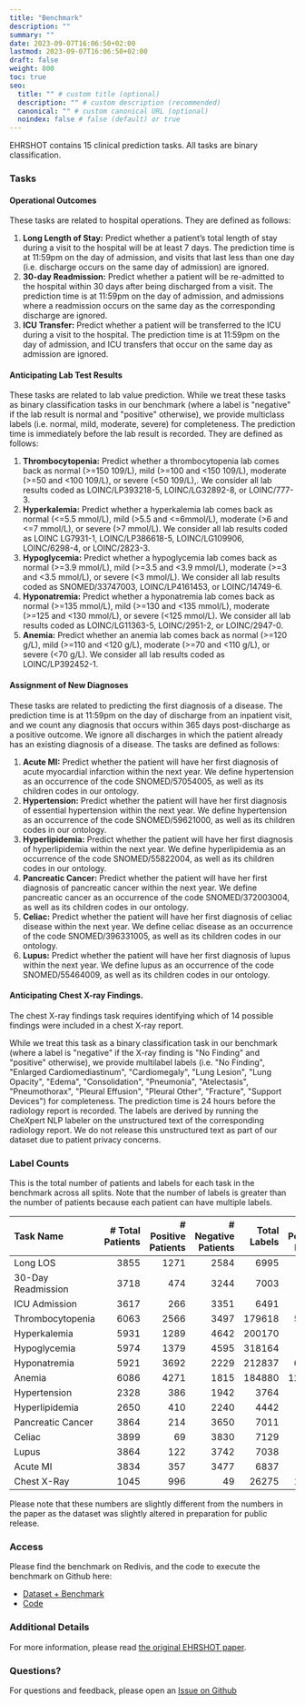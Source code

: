 ```yaml
---
title: "Benchmark"
description: ""
summary: ""
date: 2023-09-07T16:06:50+02:00
lastmod: 2023-09-07T16:06:50+02:00
draft: false
weight: 800
toc: true
seo:
  title: "" # custom title (optional)
  description: "" # custom description (recommended)
  canonical: "" # custom canonical URL (optional)
  noindex: false # false (default) or true
---
```


EHRSHOT contains 15 clinical prediction tasks. All tasks are binary classification.

### Tasks

#### Operational Outcomes

These tasks are related to hospital operations. They are defined as follows:

1. **Long Length of Stay:** Predict whether a patient’s total length of stay during a visit to the hospital will be at least 7 days. The prediction time is at 11:59pm on the day of admission, and visits that last less than one day (i.e. discharge occurs on the same day of admission) are ignored.
2. **30-day Readmission:** Predict whether a patient will be re-admitted to the hospital within 30 days after being discharged from a visit. The prediction time is at 11:59pm on the day of admission, and admissions where a readmission occurs on the same day as the corresponding discharge are ignored.
3. **ICU Transfer:** Predict whether a patient will be transferred to the ICU during a visit to the hospital. The prediction time is at 11:59pm on the day of admission, and ICU transfers that occur on the same day as admission are ignored.

#### Anticipating Lab Test Results

These tasks are related to lab value prediction. While we treat these tasks as binary classification tasks in our benchmark (where a label is "negative" if the lab result is normal and "positive" otherwise), we provide multiclass labels (i.e. normal, mild, moderate, severe) for completeness. The prediction time is immediately before the lab result is recorded. They are defined as follows:

1. **Thrombocytopenia:** Predict whether a thrombocytopenia lab comes back as normal (>=150 109/L), mild (>=100 and <150 109/L), moderate (>=50 and <100 109/L), or severe (<50 109/L),. We consider all lab results coded as LOINC/LP393218-5, LOINC/LG32892-8, or LOINC/777-3.
2. **Hyperkalemia:** Predict whether a hyperkalemia lab comes back as normal (<=5.5 mmol/L), mild (>5.5 and <=6mmol/L), moderate (>6 and <=7 mmol/L), or severe (>7 mmol/L). We consider all lab results coded as LOINC LG7931-1, LOINC/LP386618-5, LOINC/LG109906, LOINC/6298-4, or LOINC/2823-3.
3. **Hypoglycemia:** Predict whether a hypoglycemia lab comes back as normal (>=3.9 mmol/L), mild (>=3.5 and <3.9 mmol/L), moderate (>=3 and <3.5 mmol/L), or severe (<3 mmol/L). We consider all lab results coded as SNOMED/33747003, LOINC/LP4161453, or LOINC/14749-6.
4. **Hyponatremia:** Predict whether a hyponatremia lab comes back as normal (>=135 mmol/L), mild (>=130 and <135 mmol/L), moderate (>=125 and <130 mmol/L), or severe (<125 mmol/L). We consider all lab results coded as LOINC/LG11363-5, LOINC/2951-2, or LOINC/2947-0.
5. **Anemia:** Predict whether an anemia lab comes back as normal (>=120 g/L), mild (>=110 and <120 g/L), moderate (>=70 and <110 g/L), or severe (<70 g/L). We consider all lab results coded as LOINC/LP392452-1.

#### Assignment of New Diagnoses

These tasks are related to predicting the first diagnosis of a disease. The prediction time is at 11:59pm on the day of discharge from an inpatient visit, and we count any diagnosis that occurs within 365 days post-discharge as a positive outcome. We ignore all discharges in which the patient already has an existing diagnosis of a disease. The tasks are defined as follows:

1. **Acute MI:** Predict whether the patient will have her first diagnosis of acute myocardial infarction within the next year. We define hypertension as an occurrence of the code SNOMED/57054005, as well as its children codes in our ontology.
1. **Hypertension:** Predict whether the patient will have her first diagnosis of essential hypertension within the next year. We define hypertension as an occurrence of the code SNOMED/59621000, as well as its children codes in our ontology.
2. **Hyperlipidemia:** Predict whether the patient will have her first diagnosis of hyperlipidemia within the next year. We define hyperlipidemia as an occurrence of the code SNOMED/55822004, as well as its children codes in our ontology.
3. **Pancreatic Cancer:** Predict whether the patient will have her first diagnosis of pancreatic cancer within the next year. We define pancreatic cancer as an occurrence of the code SNOMED/372003004, as well as its children codes in our ontology.
4. **Celiac:** Predict whether the patient will have her first diagnosis of celiac disease within the next year. We define celiac disease as an occurrence of the code SNOMED/396331005, as well as its children codes in our ontology.
5. **Lupus:** Predict whether the patient will have her first diagnosis of lupus within the next year. We define lupus as an occurrence of the code SNOMED/55464009, as well as its children codes in our ontology.

#### Anticipating Chest X-ray Findings. 

The chest X-ray findings task requires identifying which of 14 possible findings were included in a chest X-ray report. 

While we treat this task as a binary classification task in our benchmark (where a label is "negative" if the X-ray finding is "No Finding" and "positive" otherwise), we provide multilabel labels (i.e. "No Finding", "Enlarged Cardiomediastinum", "Cardiomegaly", "Lung Lesion", "Lung Opacity", "Edema", "Consolidation", "Pneumonia", "Atelectasis", "Pneumothorax", "Pleural Effusion", "Pleural Other", "Fracture", "Support Devices") for completeness. The prediction time is 24 hours before the radiology report is recorded. The labels are derived by running the CheXpert NLP labeler on the unstructured text of the corresponding radiology report. We do not release this unstructured text as part of our dataset due to patient privacy concerns.

### Label Counts

This is the total number of patients and labels for each task in the benchmark across all splits. Note that the number of labels is greater than the number of patients because each patient can have multiple labels.

| Task Name            | # Total Patients | # Positive Patients | # Negative Patients | Total Labels | # Positive Labels | # Negative Labels | Label Prevalence |
|:-------------------|-------------:|----------------------:|----------------------:|-----------:|--------------------:|--------------------:|-------------------:|
| Long LOS           |         3855 |                  1271 |                  2584 |       6995 |                1767 |                5228 |          0.252609  |
| 30-Day Readmission |         3718 |                   474 |                  3244 |       7003 |                 911 |                6092 |          0.130087  |
| ICU Admission      |         3617 |                   266 |                  3351 |       6491 |                 290 |                6201 |          0.0446772 |
| Thrombocytopenia   |         6063 |                  2566 |                  3497 |     179618 |               59718 |              119900 |          0.332472  |
| Hyperkalemia       |         5931 |                  1289 |                  4642 |     200170 |                4769 |              195401 |          0.0238247 |
| Hypoglycemia       |         5974 |                  1379 |                  4595 |     318164 |                4721 |              313443 |          0.0148383 |
| Hyponatremia       |         5921 |                  3692 |                  2229 |     212837 |               60708 |              152129 |          0.285232  |
| Anemia             |         6086 |                  4271 |                  1815 |     184880 |              127496 |               57384 |          0.689615  |
| Hypertension       |         2328 |                   386 |                  1942 |       3764 |                 516 |                3248 |          0.137088  |
| Hyperlipidemia     |         2650 |                   410 |                  2240 |       4442 |                 566 |                3876 |          0.12742   |
| Pancreatic Cancer  |         3864 |                   214 |                  3650 |       7011 |                 264 |                6747 |          0.0376551 |
| Celiac             |         3899 |                    69 |                  3830 |       7129 |                  94 |                7035 |          0.0131856 |
| Lupus              |         3864 |                   122 |                  3742 |       7038 |                 157 |                6881 |          0.0223075 |
| Acute MI           |         3834 |                   357 |                  3477 |       6837 |                 464 |                6373 |          0.067866  |
| Chest X-Ray        |         1045 |                   996 |                    49 |      26275 |               17203 |                9072 |          0.654729   |

Please note that these numbers are slightly different from the numbers in the paper as the dataset was slightly altered in preparation for public release.

### Access

Please find the benchmark on Redivis, and the code to execute the benchmark on Github here:

* [Dataset + Benchmark](https://redivis.com/datasets/53gc-8rhx41kgt)
* [Code](https://github.com/som-shahlab/ehrshot-benchmark/) 

### Additional Details

For more information, please read [the original EHRSHOT paper](https://arxiv.org/abs/2307.02028).

### Questions?

For questions and feedback, please open an [Issue on Github](https://github.com/som-shahlab/ehrshot-benchmark/)